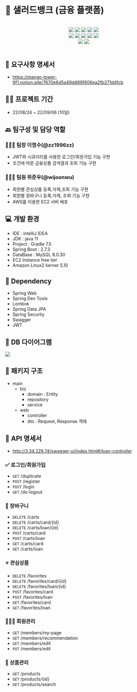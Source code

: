 # 🥗 샐러드뱅크 (금융 플랫폼)

<br>
<div align="center">
    <img src="https://img.shields.io/badge/IntelliJ IDEA-000000?style=for-the-badge&logo=IntelliJ IDEA&logoColor=white"/>
    <img src="https://img.shields.io/badge/Spring-6DB33F?style=for-the-badge&logo=Spring&logoColor=white"/>
    <img src="https://img.shields.io/badge/spring boot-6DB33F?style=for-the-badge&logo=spring boot&logoColor=white"/>
    <img src="https://img.shields.io/badge/spring security-6DB33F?style=for-the-badge&logo=spring security&logoColor=white"/>
    <img src="https://img.shields.io/badge/Swagger-85EA2D?style=for-the-badge&logo=Swagger&logoColor=white"/>
</div>
<div align="center">
    <img src="https://img.shields.io/badge/MySQL-4479A1?style=for-the-badge&logo=MySQL&logoColor=white"/>
    <img src="https://img.shields.io/badge/react-61DAFB?style=for-the-badge&logo=react&logoColor=black"/>
    <img src="https://img.shields.io/badge/html-E34F26?style=for-the-badge&logo=html5&logoColor=white"/>
    <img src="https://img.shields.io/badge/css-1572B6?style=for-the-badge&logo=css3&logoColor=white"/>
    <img src="https://img.shields.io/badge/bootstrap-7952B3?style=for-the-badge&logo=bootstrap&logoColor=white"/>
</div>
<div align="center">
    <img src="https://img.shields.io/badge/github-181717?style=for-the-badge&logo=github&logoColor=white"/>
    <img src="https://img.shields.io/badge/aws-232F3E?style=for-the-badge&logo=aws&logoColor=white"/>
</div> 

<br>

## 📜 요구사항 명세서
- https://mango-tower-9f1.notion.site/7670e6d5a49d489f806ea2fb271d4fcb


## 🏋️‍♀️ 프로젝트 기간
- 22/08/24 ~ 22/09/06 (10일)

## 🔙 팀구성 및 담당 역할
### 🧑🏻‍💻 팀장 이정수(@zz1996zz)
- JWT와 시큐리티를 사용한 로그인/회원가입 기능 구현
- 조건에 따른 금융상품 검색결과 조회 기능 구현
### 👩🏻‍💻 팀원 위준우(@wijoonwu)
- 회원별 관심상품 등록,삭제,조회 기능 구현
- 회원별 장바구니 등록,삭제, 조회 기능 구현
- AWS를 이용한 EC2 서버 배포

## 💻 개발 환경
- IDE : intelliJ IDEA
- JDK : java 11
- Project : Gradle 7.5
- Spring Boot : 2.7.3
- DataBase : MySQL 8.0.30
- EC2 Instance free tier
- Amazon Linux2 kerner 5.10

## 🌱 Dependency
- Spring Web
- Spring Dev Tools
- Lombok
- Spring Data JPA
- Spring Security
- Swagger
- JWT


## 💾 DB 다이어그램
<img src="https://media.discordapp.net/attachments/1009428199341555772/1016325137580167199/unknown.png?width=695&height=637">

## 🕋 패키지 구조 
- main
    - biz
        - domain : Entity
        - repository
        - service
    - web
        - controller
        - dto : Request, Response 객체

## 📡 API 명세서
- http://3.34.229.74/swagger-ui/index.html#/loan-controller
### ✅ 로그인/회원가입
- `GET` /duplicate
- `POST` /register
- `POST`  /login
- `GET` /do-logout
### 🧺 장바구니
- `DELETE` /carts
- `DELETE` /carts/card/{id}
- `DELETE` /carts/loan/{id}
- `POST` /carts/card
- `POST` /carts/loan
- `GET` /carts/card
- `GET` /carts/loan
### ⭐️ 관심상품
- `DELETE` /favorites
- `DELETE` /favorites/card/{id}
- `DELETE` /favorites/loan/{id}
- `POST` /favorites/card
- `POST` /favorites/loan
- `GET` /favorites/card
- `GET` /favorites/loan
### 👩🏻‍🦱 회원관리
- `GET` /members/my-page
- `GET` /members/recommendation
- `GET` /members/edit
- `PUT` /members/edit
### 🎁 상품관리
- `GET` /products
- `GET` /products/{id}
- `GET` /products/search
